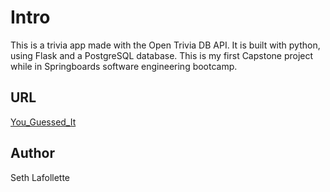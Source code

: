 # Intro

This is a trivia app made with the Open Trivia DB API.
It is built with python, using Flask and a PostgreSQL database.
This is my first Capstone project while in Springboards software engineering bootcamp.

## URL

[You_Guessed_It](https://you-guessed-it.herokuapp.com/)

## Author

Seth Lafollette
